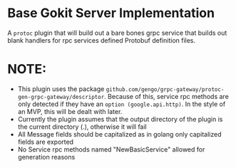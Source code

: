 # Base Gokit Server Implementation

A `protoc` plugin that will build out a bare bones grpc service that builds out blank handlers for rpc services defined Protobuf definition files.


# NOTE:

- This plugin uses the package `github.com/gengo/grpc-gateway/protoc-gen-grpc-gateway/descriptor`. Because of this, service rpc methods are only detected if they have an `option (google.api.http)`. In the style of an MVP, this will be dealt with later.
- Currently the plugin assumes that the output directory of the plugin is the current directory (.), otherwise it will fail
- All Message fields should be capitalized as in golang only capitalized fields are exported
- No Service rpc methods named "NewBasicService" allowed for generation reasons

